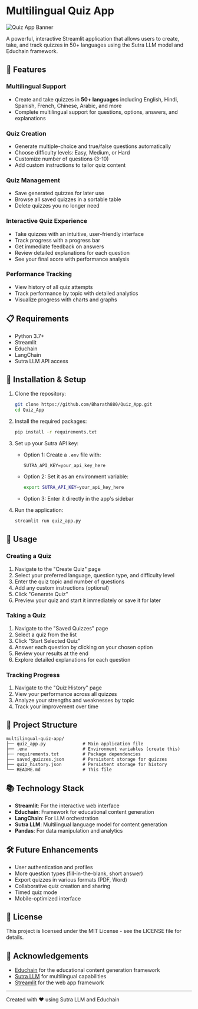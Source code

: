 # Multilingual Quiz App

![Quiz App Banner](https://framerusercontent.com/images/9vH8BcjXKRcC5OrSfkohhSyDgX0.png)

A powerful, interactive Streamlit application that allows users to create, take, and track quizzes in 50+ languages using the Sutra LLM model and Educhain framework.

## 🌟 Features

### Multilingual Support
- Create and take quizzes in **50+ languages** including English, Hindi, Spanish, French, Chinese, Arabic, and more
- Complete multilingual support for questions, options, answers, and explanations

### Quiz Creation
- Generate multiple-choice and true/false questions automatically
- Choose difficulty levels: Easy, Medium, or Hard
- Customize number of questions (3-10)
- Add custom instructions to tailor quiz content

### Quiz Management
- Save generated quizzes for later use
- Browse all saved quizzes in a sortable table
- Delete quizzes you no longer need

### Interactive Quiz Experience
- Take quizzes with an intuitive, user-friendly interface
- Track progress with a progress bar
- Get immediate feedback on answers
- Review detailed explanations for each question
- See your final score with performance analysis

### Performance Tracking
- View history of all quiz attempts
- Track performance by topic with detailed analytics
- Visualize progress with charts and graphs

## 📋 Requirements

- Python 3.7+
- Streamlit
- Educhain
- LangChain
- Sutra LLM API access

## 🚀 Installation & Setup

1. Clone the repository:
   ```bash
   git clone https://github.com/Bharath880/Quiz_App.git
   cd Quiz_App
   ```

2. Install the required packages:
   ```bash
   pip install -r requirements.txt
   ```

3. Set up your Sutra API key:
   - Option 1: Create a `.env` file with:
     ```
     SUTRA_API_KEY=your_api_key_here
     ```
   - Option 2: Set it as an environment variable:
     ```bash
     export SUTRA_API_KEY=your_api_key_here
     ```
   - Option 3: Enter it directly in the app's sidebar

4. Run the application:
   ```bash
   streamlit run quiz_app.py
   ```

## 📱 Usage

### Creating a Quiz
1. Navigate to the "Create Quiz" page
2. Select your preferred language, question type, and difficulty level
3. Enter the quiz topic and number of questions
4. Add any custom instructions (optional)
5. Click "Generate Quiz"
6. Preview your quiz and start it immediately or save it for later

### Taking a Quiz
1. Navigate to the "Saved Quizzes" page
2. Select a quiz from the list
3. Click "Start Selected Quiz"
4. Answer each question by clicking on your chosen option
5. Review your results at the end
6. Explore detailed explanations for each question

### Tracking Progress
1. Navigate to the "Quiz History" page
2. View your performance across all quizzes
3. Analyze your strengths and weaknesses by topic
4. Track your improvement over time

## 🧩 Project Structure

```
multilingual-quiz-app/
├── quiz_app.py              # Main application file
├── .env                     # Environment variables (create this)
├── requirements.txt         # Package dependencies
├── saved_quizzes.json       # Persistent storage for quizzes
├── quiz_history.json        # Persistent storage for history
└── README.md                # This file
```

## 📚 Technology Stack

- **Streamlit**: For the interactive web interface
- **Educhain**: Framework for educational content generation
- **LangChain**: For LLM orchestration
- **Sutra LLM**: Multilingual language model for content generation
- **Pandas**: For data manipulation and analytics

## 🛠️ Future Enhancements

- User authentication and profiles
- More question types (fill-in-the-blank, short answer)
- Export quizzes in various formats (PDF, Word)
- Collaborative quiz creation and sharing
- Timed quiz mode
- Mobile-optimized interface

## 📄 License

This project is licensed under the MIT License - see the LICENSE file for details.

## 👏 Acknowledgements

- [Educhain](https://github.com/satvik314/educhain) for the educational content generation framework
- [Sutra LLM](https://docs.two.ai/) for multilingual capabilities
- [Streamlit](https://streamlit.io/) for the web app framework

---

Created with ❤️ using Sutra LLM and Educhain
